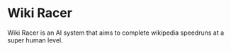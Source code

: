 # Wiki Racer

Wiki Racer is an AI system that aims to complete wikipedia speedruns at a super human level.

